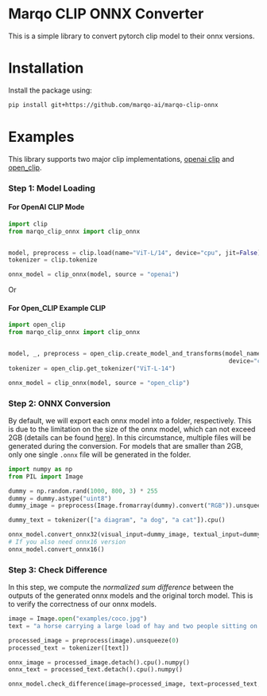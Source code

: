 # Marqo CLIP ONNX Converter

This is a simple library to convert pytorch clip model to their onnx versions.

# Installation
Install the package using:
```bash
pip install git+https://github.com/marqo-ai/marqo-clip-onnx
```
# Examples

This library supports two major clip implementations, [openai clip]() and [open_clip]().


### Step 1: Model Loading
#### For OpenAI CLIP Mode

```python
import clip
from marqo_clip_onnx import clip_onnx


model, preprocess = clip.load(name="ViT-L/14", device="cpu", jit=False)
tokenizer = clip.tokenize

onnx_model = clip_onnx(model, source = "openai")
```
Or
#### For Open_CLIP Example CLIP
```python
import open_clip
from marqo_clip_onnx import clip_onnx


model, _, preprocess = open_clip.create_model_and_transforms(model_name="ViT-L-14", pretrained="laion400m_e32",
                                                              device="cpu")
tokenizer = open_clip.get_tokenizer("ViT-L-14")

onnx_model = clip_onnx(model, source = "open_clip")
```
### Step 2: ONNX Conversion

By default, we will export each onnx model into a folder, respectively. 
This is due to the limitation on the size of the onnx model, which can not exceed 2GB (details can be found [here](https://github.com/onnx/onnx/blob/main/docs/ExternalData.md)).
In this circumstance, multiple files will be generated during the conversion. For models that are smaller than 2GB, only one single
`.onnx` file will be generated in the folder. 

```python
import numpy as np
from PIL import Image

dummy = np.random.rand(1000, 800, 3) * 255
dummy = dummy.astype("uint8")
dummy_image = preprocess(Image.fromarray(dummy).convert("RGB")).unsqueeze(0).cpu()

dummy_text = tokenizer(["a diagram", "a dog", "a cat"]).cpu()

onnx_model.convert_onnx32(visual_input=dummy_image, textual_input=dummy_text, verbose=True)
# If you also need onnx16 version
onnx_model.convert_onnx16()
```
### Step 3: Check Difference

In this step, we compute the *normalized sum difference* between the outputs of the generated onnx models and the original torch model. This is to verify the
correctness of our onnx models.

```python
image = Image.open("examples/coco.jpg")
text = "a horse carrying a large load of hay and two people sitting on it"

processed_image = preprocess(image).unsqueeze(0)
processed_text = tokenizer([text])

onnx_image = processed_image.detach().cpu().numpy()
onnx_text = processed_text.detach().cpu().numpy()

onnx_model.check_difference(image=processed_image, text=processed_text, onnx_image=onnx_image, onnx_text=onnx_text)
```